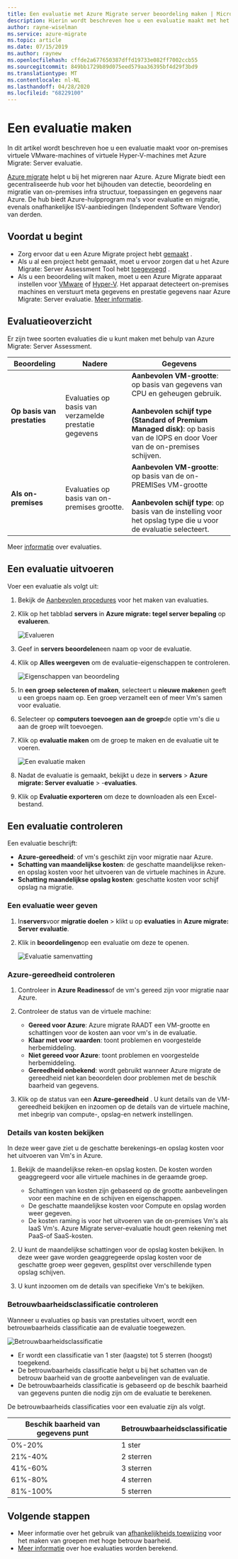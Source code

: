 ```yaml
---
title: Een evaluatie met Azure Migrate server beoordeling maken | Microsoft Docs
description: Hierin wordt beschreven hoe u een evaluatie maakt met het hulp programma voor het evalueren van Azure Migrate-servers
author: rayne-wiselman
ms.service: azure-migrate
ms.topic: article
ms.date: 07/15/2019
ms.author: raynew
ms.openlocfilehash: cffde2a677650387dffd19733e082ff7002ccb55
ms.sourcegitcommit: 849bb1729b89d075eed579aa36395bf4d29f3bd9
ms.translationtype: MT
ms.contentlocale: nl-NL
ms.lasthandoff: 04/28/2020
ms.locfileid: "68229100"
---
```

# <a name="create-an-assessment"></a>Een evaluatie maken

In dit artikel wordt beschreven hoe u een evaluatie maakt voor on-premises virtuele VMware-machines of virtuele Hyper-V-machines met Azure Migrate: Server evaluatie.

[Azure migrate](migrate-services-overview.md) helpt u bij het migreren naar Azure. Azure Migrate biedt een gecentraliseerde hub voor het bijhouden van detectie, beoordeling en migratie van on-premises infra structuur, toepassingen en gegevens naar Azure. De hub biedt Azure-hulpprogram ma's voor evaluatie en migratie, evenals onafhankelijke ISV-aanbiedingen (Independent Software Vendor) van derden. 

## <a name="before-you-start"></a>Voordat u begint

- Zorg ervoor dat u een Azure Migrate project hebt [gemaakt](how-to-add-tool-first-time.md) .
- Als u al een project hebt gemaakt, moet u ervoor zorgen dat u het Azure Migrate: Server Assessment Tool hebt [toegevoegd](how-to-assess.md) .
- Als u een beoordeling wilt maken, moet u een Azure Migrate apparaat instellen voor [VMware](how-to-set-up-appliance-vmware.md) of [Hyper-V](how-to-set-up-appliance-hyper-v.md). Het apparaat detecteert on-premises machines en verstuurt meta gegevens en prestatie gegevens naar Azure Migrate: Server evaluatie. [Meer informatie](migrate-appliance.md).


## <a name="assessment-overview"></a>Evaluatieoverzicht
Er zijn twee soorten evaluaties die u kunt maken met behulp van Azure Migrate: Server Assessment.

**Beoordeling** | **Nadere** | **Gegevens**
--- | --- | ---
**Op basis van prestaties** | Evaluaties op basis van verzamelde prestatie gegevens | **Aanbevolen VM-grootte**: op basis van gegevens van CPU en geheugen gebruik.<br/><br/> **Aanbevolen schijf type (Standard of Premium Managed disk)**: op basis van de IOPS en door Voer van de on-premises schijven.
**Als on-premises** | Evaluaties op basis van on-premises grootte. | **Aanbevolen VM-grootte**: op basis van de on-PREMISes VM-grootte<br/><br> **Aanbevolen schijf type**: op basis van de instelling voor het opslag type die u voor de evaluatie selecteert.

Meer [informatie](concepts-assessment-calculation.md) over evaluaties.

## <a name="run-an-assessment"></a>Een evaluatie uitvoeren

Voer een evaluatie als volgt uit:

1. Bekijk de [Aanbevolen procedures](best-practices-assessment.md) voor het maken van evaluaties.
2. Klik op het tabblad **servers** in **Azure migrate: tegel server bepaling** op **evalueren**.

    ![Evalueren](./media/how-to-create-assessment/assess.png)

2. Geef in **servers beoordelen**een naam op voor de evaluatie.
3. Klik op **Alles weergeven** om de evaluatie-eigenschappen te controleren.

    ![Eigenschappen van beoordeling](./media/how-to-create-assessment//view-all.png)

3. In **een groep selecteren of maken**, selecteert u **nieuwe maken**en geeft u een groeps naam op. Een groep verzamelt een of meer Vm's samen voor evaluatie.
4. Selecteer op **computers toevoegen aan de groep**de optie vm's die u aan de groep wilt toevoegen.
5. Klik op **evaluatie maken** om de groep te maken en de evaluatie uit te voeren.

    ![Een evaluatie maken](./media/how-to-create-assessment//assessment-create.png)

6. Nadat de evaluatie is gemaakt, bekijkt u deze in **servers** > **Azure migrate: Server evaluatie** > -**evaluaties**.
7. Klik op **Evaluatie exporteren** om deze te downloaden als een Excel-bestand.



## <a name="review-an-assessment"></a>Een evaluatie controleren

Een evaluatie beschrijft:

- **Azure-gereedheid**: of vm's geschikt zijn voor migratie naar Azure.
- **Schatting van maandelijkse kosten**: de geschatte maandelijkse reken-en opslag kosten voor het uitvoeren van de virtuele machines in Azure.
- **Schatting maandelijkse opslag kosten**: geschatte kosten voor schijf opslag na migratie.

### <a name="view-an-assessment"></a>Een evaluatie weer geven

1. In**servers**voor **migratie doelen** >  klikt u op **evaluaties** in **Azure migrate: Server evaluatie**.
2. Klik in **beoordelingen**op een evaluatie om deze te openen.

    ![Evaluatie samenvatting](./media/how-to-create-assessment/assessment-summary.png)

### <a name="review-azure-readiness"></a>Azure-gereedheid controleren

1. Controleer in **Azure Readiness**of de vm's gereed zijn voor migratie naar Azure.
2. Controleer de status van de virtuele machine:
    - **Gereed voor Azure**: Azure migrate RAADT een VM-grootte en schattingen voor de kosten aan voor vm's in de evaluatie.
    - **Klaar met voor waarden**: toont problemen en voorgestelde herbemiddeling.
    - **Niet gereed voor Azure**: toont problemen en voorgestelde herbemiddeling.
    - **Gereedheid onbekend**: wordt gebruikt wanneer Azure migrate de gereedheid niet kan beoordelen door problemen met de beschik baarheid van gegevens.

2. Klik op de status van een **Azure-gereedheid** . U kunt details van de VM-gereedheid bekijken en inzoomen op de details van de virtuele machine, met inbegrip van compute-, opslag-en netwerk instellingen.



### <a name="review-cost-details"></a>Details van kosten bekijken

In deze weer gave ziet u de geschatte berekenings-en opslag kosten voor het uitvoeren van Vm's in Azure.

1. Bekijk de maandelijkse reken-en opslag kosten. De kosten worden geaggregeerd voor alle virtuele machines in de geraamde groep.

    - Schattingen van kosten zijn gebaseerd op de grootte aanbevelingen voor een machine en de schijven en eigenschappen.
    - De geschatte maandelijkse kosten voor Compute en opslag worden weer gegeven.
    - De kosten raming is voor het uitvoeren van de on-premises Vm's als IaaS Vm's. Azure Migrate server-evaluatie houdt geen rekening met PaaS-of SaaS-kosten.

2. U kunt de maandelijkse schattingen voor de opslag kosten bekijken. In deze weer gave worden geaggregeerde opslag kosten voor de geschatte groep weer gegeven, gesplitst over verschillende typen opslag schijven.
3. U kunt inzoomen om de details van specifieke Vm's te bekijken.


### <a name="review-confidence-rating"></a>Betrouwbaarheidsclassificatie controleren

Wanneer u evaluaties op basis van prestaties uitvoert, wordt een betrouwbaarheids classificatie aan de evaluatie toegewezen.

![Betrouwbaarheidsclassificatie](./media/how-to-create-assessment/confidence-rating.png)

- Er wordt een classificatie van 1 ster (laagste) tot 5 sterren (hoogst) toegekend.
- De betrouwbaarheids classificatie helpt u bij het schatten van de betrouw baarheid van de grootte aanbevelingen van de evaluatie.
- De betrouwbaarheids classificatie is gebaseerd op de beschik baarheid van gegevens punten die nodig zijn om de evaluatie te berekenen.

De betrouwbaarheids classificaties voor een evaluatie zijn als volgt.

**Beschik baarheid van gegevens punt** | **Betrouwbaarheidsclassificatie**
--- | ---
0%-20% | 1 ster
21%-40% | 2 sterren
41%-60% | 3 sterren
61%-80% | 4 sterren
81%-100% | 5 sterren




## <a name="next-steps"></a>Volgende stappen

- Meer informatie over het gebruik van [afhankelijkheids toewijzing](how-to-create-group-machine-dependencies.md) voor het maken van groepen met hoge betrouw baarheid.
- [Meer informatie](concepts-assessment-calculation.md) over hoe evaluaties worden berekend.
